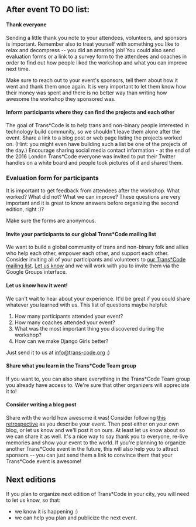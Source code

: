 ## After event TO DO list:

#### Thank everyone

Sending a little thank you note to your attendees, volunteers, and sponsors is important. Remember also to treat yourself with something you like to relax and decompress -- you did an amazing job! You could also send evaluation forms or a link to a survey form to the attendees and coaches in order to find out how people liked the workshop and what you can improve next time.

Make sure to reach out to your event's sponsors, tell them about how it went and thank them once again. It is very important to let them know how their money was spent and there is no better way than writing how awesome the workshop they sponsored was.

#### Inform participants where they can find the projects and each other

The goal of Trans\*Code is to help trans and non-binary people interested in technology build community, so we shouldn't leave them alone after the event. Share a link to a blog post or web page listing the projects worked on. (Hint: you might even have building such a list be one of the projects of the day.) Encourage sharing social media contact information - at the end of the 2016 London Trans\*Code everyone was invited to put their Twitter handles on a white board and people took pictures of it and shared them.

### Evaluation form for participants

It is important to get feedback from attendees after the workshop. What worked? What did not? What we can improve? These questions are very important and it is great to know answers before organizing the second edition, right :)?

Make sure the forms are anonymous. 

#### Invite your participants to our global Trans*Code mailing list

We want to build a global community of trans and non-binary folk and allies who help each other, empower each other, and support each other. Consider inviting all of your participants and volunteers to [our Trans*Code mailing list](https://groups.google.com/forum/?hl=en-GB#!forum/transcode-team). [Let us know](mailto:info@trans-code.org) and we will work with you to invite them via the Google Groups interface.

#### Let us know how it went!

We can't wait to hear about your experience. It'd be great if you could share whatever you learned with us. This list of questions maybe helpful:

1. How many participants attended your event?
2. How many coaches attended your event?
3. What was the most important thing you discovered during the workshop?
4. How can we make Django Girls better?

Just send it to us at info@trans-code.org :)

#### Share what you learn in the Trans*Code Team group

If you want to, you can also share everything in the Trans*Code Team group you already have access to. We're sure that other organizers will appreciate it to!

#### Consider writing a blog post

Share with the world how awesome it was! Consider following [this retrospective](http://trans-code.org/looking-back-at-the-first-transcode/) as you describe your event. Then post either on your own blog, or let us know and we'll post it on ours. At least let us know about so we can share it as well. It's a nice way to say thank you to everyone, re-live memories and show your event to the world. If you're planning to organize another Trans\*Code event in the future, this will also help you to attract sponsors -- you can just send them a link to convince them that your Trans\*Code event is awesome!
## Next editions

If you plan to organize next edition of Trans*Code in your city, you will need to let us know, so that:
* we know it is happening :)
* we can help you plan and publicize the next event.


